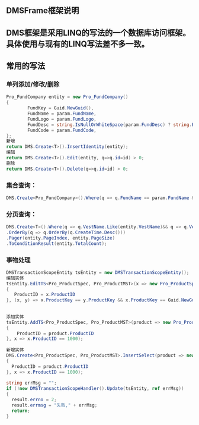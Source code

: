 ## DMSFrame框架说明              
              
              
## DMS框架是采用LINQ的写法的一个数据库访问框架。具体使用与现有的LINQ写法差不多一致。              
              
## 常用的写法              
              
### 单列添加/修改/删除                 
```c#                  
Pro_FundCompany entity = new Pro_FundCompany()              
{              
		FundKey = Guid.NewGuid(),              
		FundName = param.FundName,              
		FundLogo = param.FundLogo,              
		FundDesc = string.IsNullOrWhiteSpace(param.FundDesc) ? string.Empty : param.FundDesc,              
		FundCode = param.FundCode,              
};              
新增              
return DMS.Create<T>().InsertIdentity(entity);              
编辑              
return DMS.Create<T>().Edit(entity, q=>q.id=id) > 0;              
删除              
return DMS.Create<T>().Delete(q=>q.id=id) > 0;              
```                      
              
### 集合查询：              
```c#           
DMS.Create<Pro_FundCompany>().Where(q => q.FundName == param.FundName && q.DeleteFlag == false).ToList();              
```                 
### 分页查询：               
```c#          
DMS.Create<T>().Where(q => q.VestName.Like(entity.VestName)&& q => q.VestType == entity.VestType)              
.OrderBy(q => q.OrderBy(q.CreateTime.Desc()))              
.Pager(entity.PageIndex, entity.PageSize)              
.ToConditionResult(entity.TotalCount);              
```            
### 事物处理              
```c#          
DMSTransactionScopeEntity tsEntity = new DMSTransactionScopeEntity();              
编辑实体                                  
tsEntity.EditTS<Pro_ProductSpec, Pro_ProductMST>(x => new Pro_ProductSpec()              
{              
   ProductID = x.ProductID              
}, (x, y) => x.ProductKey == y.ProductKey && x.ProductKey == Guid.NewGuid(),"更新表数据库名称(默认为空)","条件表数据库名称(默认为空)");              
              
           
添加实体               
tsEntity.AddTS<Pro_ProductSpec, Pro_ProductMST>(product => new Pro_ProductSpec()              
{              
    ProductID = product.ProductID              
}, x => x.ProductID == 1000);              
              
新增实体        
DMS.Create<Pro_ProductSpec, Pro_ProductMST>.InsertSelect(product => new Pro_ProductSpec()              
{              
  ProductID = product.ProductID              
}, x => x.ProductID == 1000);              
                             
string errMsg = "";              
if (!new DMSTransactionScopeHandler().Update(tsEntity, ref errMsg))              
{              
  result.errno = 2;              
  result.errmsg = "失败," + errMsg;              
  return;              
}              
```